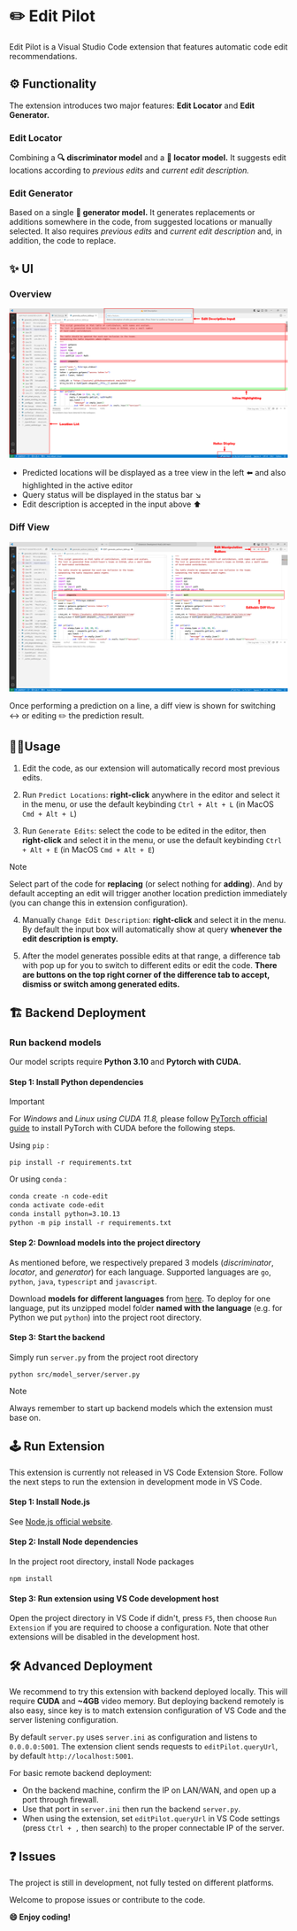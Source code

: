 # ✏️ Edit Pilot

Edit Pilot is a Visual Studio Code extension that features automatic code edit recommendations.

## ⚙️ Functionality

The extension introduces two major features: **Edit Locator** and **Edit Generator.** 

### Edit Locator

Combining a **🔍 discriminator model** and a **🎯 locator model.** It suggests edit locations according to *previous edits* and *current edit description.*

### Edit Generator

Based on a single **📝 generator model.** It generates replacements or additions somewhere in the code, from suggested locations or manually selected. It also requires *previous edits* and *current edit description* and, in addition, the code to replace.

## ✨ UI

### Overview

![Overview](ui1.png)

+ Predicted locations will be displayed as a tree view in the left ⬅️ and also highlighted in the active editor
+ Query status will be displayed in the status bar ↘️
+ Edit description is accepted in the input above ⬆️

### Diff View

![Diff View](ui2.png)

Once performing a prediction on a line, a diff view is shown for switching ↔️ or editing ✏️ the prediction result.

## 🧑‍💻Usage

1. Edit the code, as our extension will automatically record most previous edits.

2. Run `Predict Locations`: **right-click** anywhere in the editor and select it in the menu, or use the default keybinding `Ctrl + Alt + L` (in MacOS `Cmd + Alt + L`)

3. Run `Generate Edits`: select the code to be edited in the editor, then **right-click** and select it in the menu, or use the default keybinding `Ctrl + Alt + E` (in MacOS `Cmd + Alt + E`)

> [!NOTE]
> Select part of the code for **replacing** (or select nothing for **adding**). And by default accepting an edit will trigger another location prediction immediately (you can change this in extension configuration).

4. Manually `Change Edit Description`: **right-click** and select it in the menu. By default the input box will automatically show at query **whenever the edit description is empty.**


4. After the model generates possible edits at that range, a difference tab with pop up for you to switch to different edits or edit the code. **There are buttons on the top right corner of the difference tab to accept, dismiss or switch among generated edits.**


## 🏗️ Backend Deployment

### Run backend models

Our model scripts require **Python 3.10** and **Pytorch with CUDA.**  

#### Step 1: Install Python dependencies

> [!IMPORTANT]
> For *Windows* and *Linux using CUDA 11.8,* please follow [PyTorch official guide](https://pytorch.org/get-started/locally/) to install PyTorch with CUDA before the following steps.

Using `pip` :

```shell
pip install -r requirements.txt
```

Or using `conda` :

```shell
conda create -n code-edit
conda activate code-edit
conda install python=3.10.13
python -m pip install -r requirements.txt
```

#### Step 2: Download models into the project directory

As mentioned before, we respectively prepared 3 models (*discriminator*, *locator*, and *generator*) for each language. Supported languages are `go`, `python`, `java`, `typescript` and `javascript`.

Download **models for different languages** from [here](https://drive.google.com/file/d/1nW1NCeelOUZfqebrncKvlB7FVZutjQsT/view?usp=sharing). To deploy for one language, put its unzipped model folder **named with the language** (e.g. for Python we put `python`) into the project root directory.

#### Step 3: Start the backend

Simply run `server.py` from the project root directory

```shell
python src/model_server/server.py
```

> [!NOTE]
> Always remember to start up backend models which the extension must base on.

## 🕹️ Run Extension

This extension is currently not released in VS Code Extension Store. Follow the next steps to run the extension in development mode in VS Code.

#### Step 1: Install Node.js

See [Node.js official website](https://nodejs.org/en/download).

#### Step 2: Install Node dependencies

In the project root directory, install Node packages

```shell
npm install
```

#### Step 3: Run extension using VS Code development host

Open the project directory in VS Code if didn't, press `F5`, then choose `Run Extension` if you are required to choose a configuration. Note that other extensions will be disabled in the development host.

## 🛠️ Advanced Deployment

We recommend to try this extension with backend deployed locally. This will require **CUDA** and **~4GB** video memory. But deploying backend remotely is also easy, since key is to match extension configuration of VS Code and the server listening configuration. 

By default `server.py` uses `server.ini` as configuration and listens to `0.0.0.0:5001`. The extension client sends requests to `editPilot.queryUrl`, by default `http://localhost:5001`.

For basic remote backend deployment:

+ On the backend machine, confirm the IP on LAN/WAN, and open up a port through firewall.
+ Use that port in `server.ini` then run the backend `server.py`.
+ When using the extension, set `editPilot.queryUrl` in VS Code settings (press `Ctrl + ,` then search) to the proper connectable IP of the server.

## ❓ Issues

The project is still in development, not fully tested on different platforms. 

Welcome to propose issues or contribute to the code.

**😄 Enjoy coding!**

